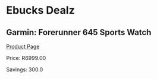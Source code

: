 
# Ebucks Dealz
## Garmin: Forerunner 645 Sports Watch
[Product Page](https://www.ebucks.com/web/shop/productSelected.do?prodId=535470887&catId=872270976)

Price: R6999.00

Savings: 300.0


	